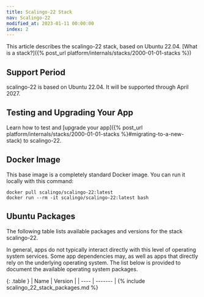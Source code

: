 ```yaml
---
title: Scalingo-22 Stack
nav: Scalingo-22
modified_at: 2023-01-11 00:00:00
index: 2
---
```


This article describes the scalingo-22 stack, based on Ubuntu 22.04. [What is a stack?]({% post_url platform/internals/stacks/2000-01-01-stacks %})

## Support Period

scalingo-22 is based on Ubuntu 22.04. It will be supported through April 2027.

## Testing and Upgrading Your App

Learn how to test and [upgrade your app]({% post_url platform/internals/stacks/2000-01-01-stacks %}#migrating-to-a-new-stack) to scalingo-22.

## Docker Image

This base image is a completely standard Docker image. You can run it locally with this command:

```
docker pull scalingo/scalingo-22:latest
docker run --rm -it scalingo/scalingo-22:latest bash
```

## Ubuntu Packages

The following table lists available packages and versions for the stack scalingo-22.

In general, apps do not typically interact directly with this level of operating system services. Some app dependencies may, as well as apps that directly rely on the underlying operating system. The list below is provided to document the available operating system packages.

<div class="overflow-horizontal-content" markdown="1">
{: .table }
| Name | Version |
| ---- | ------- |
{% include scalingo_22_stack_packages.md %}
</div>
